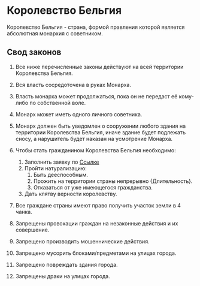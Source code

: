 # Королевство Бельгия

Королевство Бельгия - страна, формой правления которой является абсолютная монархия с советником.

## Свод законов

1. Все ниже перечисленные законы действуют на всей территории Королевства Бельгия.

2. Вся власть сосредоточена в руках Монарха.

3. Власть монарха может продолжаться, пока он не передаст её кому-либо по собственной воле.

4. Монарх может иметь одного личного советника.

5. Монарх должен быть уведомлен о сооружении любого здания на территории Королевства Бельгия, иначе здание будет подлежать сносу, а нарушитель будет наказан на усмотрение Монарха.

6. Чтобы стать гражданином Королевства Бельгия необходимо:

    1. Заполнить заявку по [Ссылке](https://docs.google.com/forms/d/e/1FAIpQLSfOV9a27fKALRYAx6WVmcC4bEN-VOKCzdViX_6_TA9Oz2DOxQ/viewform?usp=sf_link)
    2. Пройти натурализацию:
        1. Быть дееспособным.
        2. Прожить на территории страны непрерывно {Длительность}.
        3. Отказаться от уже имеющегося гражданства.
    3. Дать клятву верности королевству.

7. Все граждане страны имеют право получить участок земли в 4 чанка.

8. Запрещены провокации граждан на незаконные действия и их совершение. 

9. Запрещено производить мошеннические действия.

10. Запрещено мусорить блоками/предметами на улицах города.

11. Запрещено повреждать здания города.

12. Запрещены драки на улицах города.

